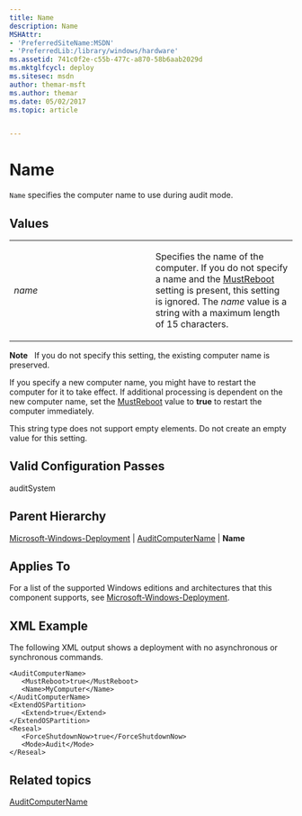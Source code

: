 ```yaml
---
title: Name
description: Name
MSHAttr:
- 'PreferredSiteName:MSDN'
- 'PreferredLib:/library/windows/hardware'
ms.assetid: 741c0f2e-c55b-477c-a870-58b6aab2029d
ms.mktglfcycl: deploy
ms.sitesec: msdn
author: themar-msft
ms.author: themar
ms.date: 05/02/2017
ms.topic: article


---
```


# Name


`Name` specifies the computer name to use during audit mode.

## Values


<table>
<colgroup>
<col width="50%" />
<col width="50%" />
</colgroup>
<tbody>
<tr class="odd">
<td><p><em>name</em></p></td>
<td><p>Specifies the name of the computer. If you do not specify a name and the <a href="microsoft-windows-deployment-auditcomputername-mustreboot.md" data-raw-source="[MustReboot](microsoft-windows-deployment-auditcomputername-mustreboot.md)">MustReboot</a> setting is present, this setting is ignored. The <em>name</em> value is a string with a maximum length of 15 characters.</p></td>
</tr>
</tbody>
</table>

 

**Note**  
If you do not specify this setting, the existing computer name is preserved.

If you specify a new computer name, you might have to restart the computer for it to take effect. If additional processing is dependent on the new computer name, set the [MustReboot](microsoft-windows-deployment-auditcomputername-mustreboot.md) value to **true** to restart the computer immediately.

 

This string type does not support empty elements. Do not create an empty value for this setting.

## Valid Configuration Passes


auditSystem

## Parent Hierarchy


[Microsoft-Windows-Deployment](microsoft-windows-deployment.md) | [AuditComputerName](microsoft-windows-deployment-auditcomputername.md) | **Name**

## Applies To


For a list of the supported Windows editions and architectures that this component supports, see [Microsoft-Windows-Deployment](microsoft-windows-deployment.md).

## XML Example


The following XML output shows a deployment with no asynchronous or synchronous commands.

```
<AuditComputerName>
   <MustReboot>true</MustReboot>
   <Name>MyComputer</Name>
</AuditComputerName>
<ExtendOSPartition>
   <Extend>true</Extend>
</ExtendOSPartition>
<Reseal>
   <ForceShutdownNow>true</ForceShutdownNow>
   <Mode>Audit</Mode>
</Reseal>
```

## Related topics


[AuditComputerName](microsoft-windows-deployment-auditcomputername.md)

 

 








